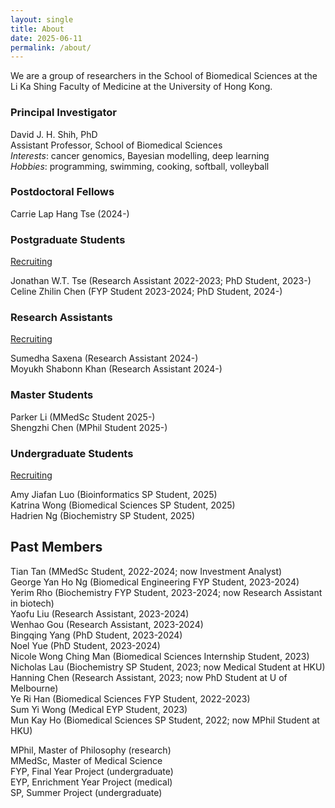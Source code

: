 ```yaml
---
layout: single
title: About
date: 2025-06-11
permalink: /about/
---
```


We are a group of researchers in the School of Biomedical Sciences at the
Li Ka Shing Faculty of Medicine at the University of Hong Kong.

### Principal Investigator

David J. H. Shih, PhD  
Assistant Professor, School of Biomedical Sciences  
*Interests*: cancer genomics, Bayesian modelling, deep learning  
*Hobbies*: programming, swimming, cooking, softball, volleyball  

### Postdoctoral Fellows

Carrie Lap Hang Tse (2024-)  

### Postgraduate Students

[Recruiting](/join/postgrad/)

Jonathan W.T. Tse (Research Assistant 2022-2023; PhD Student, 2023-)  
Celine Zhilin Chen (FYP Student 2023-2024; PhD Student, 2024-)  

### Research Assistants

[Recruiting](/join/ra/)

Sumedha Saxena (Research Assistant 2024-)  
Moyukh Shabonn Khan (Research Assistant 2024-)  

### Master Students

Parker Li (MMedSc Student 2025-)  
Shengzhi Chen (MPhil Student 2025-)

### Undergraduate Students

[Recruiting](/join/undergrad/)

Amy Jiafan Luo (Bioinformatics SP Student, 2025)  
Katrina Wong (Biomedical Sciences SP Student, 2025)  
Hadrien Ng (Biochemistry SP Student, 2025)  


## Past Members

Tian Tan (MMedSc Student, 2022-2024; now Investment Analyst)  
George Yan Ho Ng (Biomedical Engineering FYP Student, 2023-2024)  
Yerim Rho (Biochemistry FYP Student, 2023-2024; now Research Assistant in biotech)  
Yaofu Liu (Research Assistant, 2023-2024)  
Wenhao Gou (Research Assistant, 2023-2024)  
Bingqing Yang (PhD Student, 2023-2024)  
Noel Yue (PhD Student, 2023-2024)  
Nicole Wong Ching Man (Biomedical Sciences Internship Student, 2023)  
Nicholas Lau (Biochemistry SP Student, 2023; now Medical Student at HKU)  
Hanning Chen (Research Assistant, 2023; now PhD Student at U of Melbourne)  
Ye Ri Han (Biomedical Sciences FYP Student, 2022-2023)  
Sum Yi Wong (Medical EYP Student, 2023)  
Mun Kay Ho (Biomedical Sciences SP Student, 2022; now MPhil Student at HKU)  

MPhil, Master of Philosophy (research)  
MMedSc, Master of Medical Science  
FYP, Final Year Project (undergraduate)  
EYP, Enrichment Year Project (medical)  
SP, Summer Project (undergraduate)  

